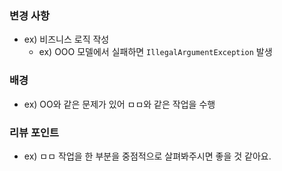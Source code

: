 ### 변경 사항
* ex) 비즈니스 로직 작성
    * ex) OOO 모델에서 실패하면 `IllegalArgumentException` 발생

### 배경
* ex) OO와 같은 문제가 있어 ㅁㅁ와 같은 작업을 수행

### 리뷰 포인트
* ex) ㅁㅁ 작업을 한 부분을 중점적으로 살펴봐주시면 좋을 것 같아요.
